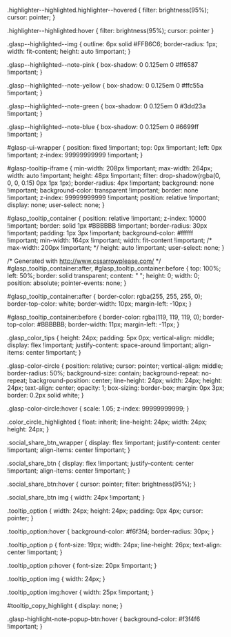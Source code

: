 .highlighter--highlighted.highlighter--hovered {
	filter: brightness(95%);
	cursor: pointer;
}

.highlighter--highlighted:hover {
	filter: brightness(95%);
	cursor: pointer
}

.glasp--highlighted--img {
	outline: 6px solid #FFB6C6;
	border-radius: 1px;
	width: fit-content;
	height: auto !important;
}

.glasp--highlighted--note-pink {
	box-shadow: 0 0.125em 0 #ff6587 !important;
}

.glasp--highlighted--note-yellow {
	box-shadow: 0 0.125em 0 #ffc55a !important;
}

.glasp--highlighted--note-green {
	box-shadow: 0 0.125em 0 #3dd23a !important;
}

.glasp--highlighted--note-blue {
	box-shadow: 0 0.125em 0 #6699ff !important;
}

#glasp-ui-wrapper {
	position: fixed !important;
	top: 0px !important;
	left: 0px !important;
	z-index: 99999999999 !important;
}

#glasp-tooltip-iframe {
	min-width: 208px !important;
	max-width: 264px;
	width: auto !important;
	height: 48px !important;
	filter: drop-shadow(rgba(0, 0, 0, 0.15) 0px 1px 1px);
	border-radius: 4px !important;
	background: none !important;
	background-color: transparent !important;
	border: none !important;
	z-index: 99999999999 !important;
	position: relative !important;
	display: none;
	user-select: none;
}

#glasp_tooltip_container {
	position: relative !important;
	z-index: 10000 !important;
	border: solid 1px #BBBBBB !important;
	border-radius: 30px !important;
	padding: 1px 3px !important;
	background-color: #ffffff !important;
	min-width: 164px !important;
	width: fit-content !important;
	/* max-width: 200px !important; */
	height: auto !important;
	user-select: none;
}


/* Generated with http://www.cssarrowplease.com/ */
#glasp_tooltip_container:after,
#glasp_tooltip_container:before {
	top: 100%;
	left: 50%;
	border: solid transparent;
	content: " ";
	height: 0;
	width: 0;
	position: absolute;
	pointer-events: none;
}

#glasp_tooltip_container:after {
	border-color: rgba(255, 255, 255, 0);
	border-top-color: white;
	border-width: 10px;
	margin-left: -10px;
}

#glasp_tooltip_container:before {
	border-color: rgba(119, 119, 119, 0);
	border-top-color: #BBBBBB;
	border-width: 11px;
	margin-left: -11px;
}

.glasp_color_tips {
	height: 24px;
	padding: 5px 0px;
	vertical-align: middle;
	display: flex !important;
	justify-content: space-around !important;
	align-items: center !important;
}

.glasp-color-circle {
	position: relative;
	cursor: pointer;
	vertical-align: middle;
	border-radius: 50%;
	background-size: contain;
	background-repeat: no-repeat;
	background-position: center;
	line-height: 24px;
	width: 24px;
	height: 24px;
	text-align: center;
	opacity: 1;
	box-sizing: border-box;
	margin: 0px 3px;
	border: 0.2px solid white;
}

.glasp-color-circle:hover {
	scale: 1.05;
	z-index: 99999999999;
}

.color_circle_highlighted {
	float: inherit;
	line-height: 24px;
	width: 24px;
	height: 24px;
}

.social_share_btn_wrapper {
	display: flex !important;
	justify-content: center !important;
	align-items: center !important;
}

.social_share_btn {
	display: flex !important;
	justify-content: center !important;
	align-items: center !important;
}

.social_share_btn:hover {
	cursor: pointer;
	filter: brightness(95%);
}

.social_share_btn img {
	width: 24px !important;
}

.tooltip_option {
	width: 24px;
	height: 24px;
	padding: 0px 4px;
	cursor: pointer;
}

.tooltip_option:hover {
	background-color: #f6f3f4;
	border-radius: 30px;
}

.tooltip_option p {
	font-size: 19px;
	width: 24px;
	line-height: 26px;
	text-align: center !important;
}

.tooltip_option p:hover {
	font-size: 20px !important;
}

.tooltip_option img {
	width: 24px;
}

.tooltip_option img:hover {
	width: 25px !important;
}

#tooltip_copy_highlight {
	display: none;
}

.glasp-highlight-note-popup-btn:hover {
	background-color: #f3f4f6 !important;
}